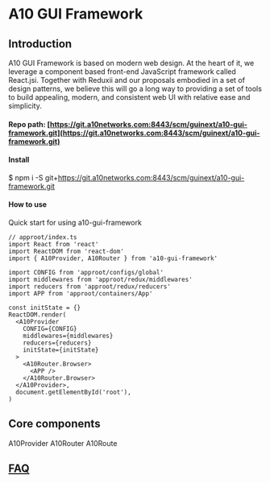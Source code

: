# A10 GUI Framework

## Introduction

A10 GUI Framework is based on modern web design. At the heart of it, we leverage a component based front-end JavaScript framework called React.jsi. Together with Reduxii and our proposals embodied in a set of design patterns, we believe this will go a long way to providing a set of tools to build appealing, modern, and consistent web UI with relative ease and simplicity.

#### Repo path: [https://git.a10networks.com:8443/scm/guinext/a10-gui-framework.git](https://git.a10networks.com:8443/scm/guinext/a10-gui-framework.git)

#### Install

$ npm i -S git+https://git.a10networks.com:8443/scm/guinext/a10-gui-framework.git

#### How to use

Quick start for using a10-gui-framework

```text
// approot/index.ts
import React from 'react'
import ReactDOM from 'react-dom'
import { A10Provider, A10Router } from 'a10-gui-framework'

import CONFIG from 'approot/configs/global'
import middlewares from 'approot/redux/middlewares'
import reducers from 'approot/redux/reducers'
import APP from 'approot/containers/App'

const initState = {}
ReactDOM.render(
  <A10Provider
    CONFIG={CONFIG}
    middlewares={middlewares}
    reducers={reducers}
    initState={initState}
  >
    <A10Router.Browser>
      <APP />
    </A10Router.Browser>
  </A10Provider>,
  document.getElementById('root'),
)
```

## Core components 

A10Provider   A10Router   A10Route

### 





## [FAQ](https://a10-gui.gitbook.io/ugf/faq/a10-gui-framework)

### 



